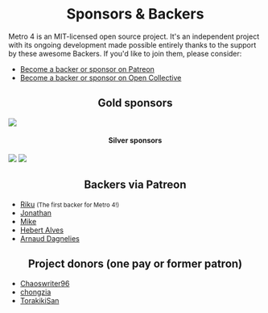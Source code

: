 <h1 align="center">Sponsors &amp; Backers</h1>

Metro 4 is an MIT-licensed open source project. 
It's an independent project with its ongoing development made possible entirely thanks to the support by these awesome Backers. 
If you'd like to join them, please consider:

- [Become a backer or sponsor on Patreon](https://www.patreon.com/metroui)
- [Become a backer or sponsor on Open Collective](https://opencollective.com/metro4#backer)

<!--
<h2 align="center">Platinum sponsors</h2>
-->

<h2 align="center">Gold sponsors</h2>
<a href="https://openbuilds.com/"><img src="https://metroui.org.ua/images/OpenBuilds_logo.png"></a>

<h4 align="center">Silver sponsors</h4>
<a href="http://www.infinitytechsystems.com/"><img src="https://metroui.org.ua/images/ITSLogoSmall.png"></a>
<a href="https://www.triplebeta.nl/"><img src="https://metroui.org.ua/images/triplebeta.png"></a>

<!--
<h2 align="center">Bronze via Patreon</h2>
-->

<!--
<h2 align="center">Generous Backers via Patreon ($50+)</h2>
-->

<h2 align="center">Backers via Patreon</h2>

 - [Riku](https://www.patreon.com/user/creators?u=8976699) <small>(The first backer for Metro 4!)</small>
 - [Jonathan](https://www.patreon.com/user/creators?u=10019621) 
 - [Mike](https://www.patreon.com/user/creators?u=2603858) 
 - [Hebert Alves](https://www.patreon.com/user/creators?u=10134199)
 - [Arnaud Dagnelies](https://www.patreon.com/user/creators?u=13947239)

<h2 align="center">Project donors (one pay or former patron)</h2>

 - [Chaoswriter96](https://github.com/Chaoswriter96)
 - [chongzia](https://www.patreon.com/user/creators?u=10094916)
 - [TorakikiSan](https://github.com/TorakikiSan)
